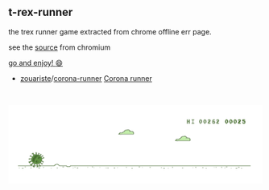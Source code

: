## t-rex-runner

the trex runner game extracted from chrome offline err page.

see the [source](https://cs.chromium.org/chromium/src/components/neterror/resources/offline.js?q=t-rex+package:%5Echromium$&dr=C&l=7) from chromium


[go and enjoy! :smile: ](http://zouariste.github.io/corona-runner/)


- [zouariste](https://github.com/zouariste)/[corona-runner](https://github.com/zouariste/corona-runner) [Corona runner](https://dealsium.com/) 
<br>

![](assets/corona-runner.gif)



